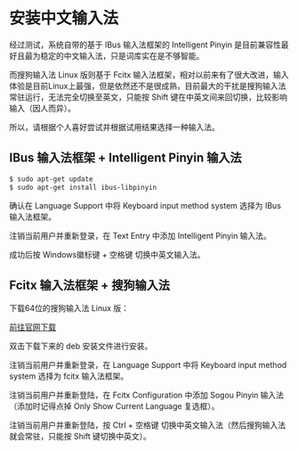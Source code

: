 # 安装中文输入法

经过测试，系统自带的基于 IBus 输入法框架的 Intelligent Pinyin 是目前兼容性最好且最为稳定的中文输入法，只是词库实在是不够智能。

而搜狗输入法 Linux 版则基于 Fcitx 输入法框架，相对以前来有了很大改进，输入体验是目前Linux上最强，但是依然还不是很成熟，目前最大的干扰是搜狗输入法常驻运行，无法完全切换至英文，只能按 Shift 键在中英文间来回切换，比较影响输入（因人而异）。

所以，请根据个人喜好尝试并根据试用结果选择一种输入法。

## IBus 输入法框架 + Intelligent Pinyin 输入法

```bash
$ sudo apt-get update
$ sudo apt-get install ibus-libpinyin
```

确认在 Language Support 中将 Keyboard input method system 选择为 IBus 输入法框架。

注销当前用户并重新登录，在 Text Entry 中添加 Intelligent Pinyin 输入法。

成功后按 Windows徽标键 + 空格键 切换中英文输入法。

## Fcitx 输入法框架 + 搜狗输入法

下载64位的搜狗输入法 Linux 版：

[前往官网下载](http://pinyin.sogou.com/linux/)

双击下载下来的 deb 安装文件进行安装。

注销当前用户并重新登录，在 Language Support 中将 Keyboard input method system 选择为 fcitx 输入法框架。

注销当前用户并重新登陆，在 Fcitx Configuration 中添加 Sogou Pinyin 输入法（添加时记得点掉 Only Show Current Language 复选框）。

注销当前用户并重新登陆，按 Ctrl + 空格键 切换中英文输入法（然后搜狗输入法就会常驻，只能按 Shift 键切换中英文）。
